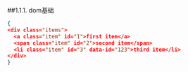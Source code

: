 ##1.1.1. dom基础

```json
{
<div class="items">
  <a class="item" id="1">first item</a>
  <span class="item" id="2">second item</span>
  <li class="item" id="3" data-id="123">third item</li>
</div>
}
```  

